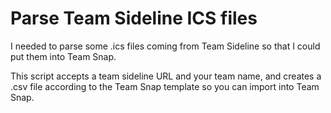 # Parse Team Sideline ICS files
I needed to parse some .ics files coming from Team Sideline so that I could put them into Team Snap.

This script accepts a team sideline URL and your team name, and creates a .csv file according to the Team Snap template so you can import into Team Snap.